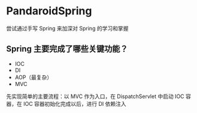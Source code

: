 # PandaroidSpring
尝试通过手写 Spring 来加深对 Spring 的学习和掌握

## Spring 主要完成了哪些关键功能？

- IOC
- DI
- AOP（最复杂）
- MVC

先实现简单的主要流程：以 MVC 作为入口，在 DispatchServlet 中启动 IOC 容器，在 IOC 容器初始化完成以后，进行 DI 依赖注入

